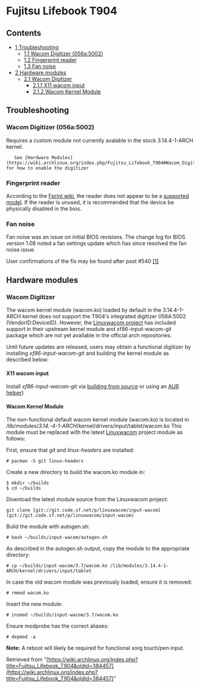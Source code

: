 # Fujitsu Lifebook T904

## Contents

*   [1 Troubleshooting](#Troubleshooting)
    *   [1.1 Wacom Digitizer (056a:5002)](#Wacom_Digitizer_.28056a:5002.29)
    *   [1.2 Fingerprint reader](#Fingerprint_reader)
    *   [1.3 Fan noise](#Fan_noise)
*   [2 Hardware modules](#Hardware_modules)
    *   [2.1 Wacom Digitizer](#Wacom_Digitizer)
        *   [2.1.1 X11 wacom input](#X11_wacom_input)
        *   [2.1.2 Wacom Kernel Module](#Wacom_Kernel_Module)

## Troubleshooting

### Wacom Digitizer (056a:5002)

Requires a custom module not currently avalable in the stock 3.14.4-1-ARCH kernel.

```
   See [Hardware Modules](https://wiki.archlinux.org/index.php/Fujitsu_Lifebook_T904#Wacom_Digitizer) for how to enable the digitizer

```

### Fingerprint reader

According to the [Fprint wiki](https://wiki.archlinux.org/index.php/Fprint), the reader does not appear to be a [supported model](http://www.freedesktop.org/wiki/Software/fprint/libfprint/Supported_devices/). If the reader is unused, it is recommended that the device be physically disabled in the bios.

### Fan noise

Fan noise was an issue on initial BIOS revisions. The change log for BIOS version 1.08 noted a fan settings update which has since resolved the fan noise issue.

User confirmations of the fix may be found after post #540 [[1]](http://forum.tabletpcreview.com/fujitsu/61570-official-t904-thread-54.html#post391747)

## Hardware modules

### Wacom Digitizer

The wacom kernel module (wacom.ko) loaded by default in the 3.14.4-1-ARCH kernel does not support the T904's integrated digitizer 056A:5002 (VendorID:DeviceID). However, the [Linuxwacom project](http://sourceforge.net/apps/mediawiki/linuxwacom/index.php?title=Linuxwacom) has included support in their upstream kernel module and xf86-input-wacom-git package which are not yet available in the official arch repositories.

Until future updates are released, users may obtain a functional digitizer by installing _xf86-input-wacom-git_ and building the kernel module as described below:

#### X11 wacom input

Install _xf86-input-wacom-git_ via [building from source](https://wiki.archlinux.org/index.php/Arch_User_Repository#Installing_packages) or using an [AUR helper](https://wiki.archlinux.org/index.php/AUR_Helpers))

#### Wacom Kernel Module

The non-functional default wacom kernel module (wacom.ko) is located in /lib/modules/_3.14.-4-1-ARCH_/kernel/drivers/input/tablet/wacom.ko This module must be replaced with the latest [Linuxwacom](http://sourceforge.net/apps/mediawiki/linuxwacom/index.php?title=Linuxwacom) project module as follows:

First, ensure that _git_ and _linux-headers_ are installed:

```
# pacman -S git linux-headers

```

Create a new directory to build the wacom.ko module in:

```
$ mkdir ~/builds
$ cd ~/builds

```

Download the latest module source from the Linuxwacom project:

```
git clone [git://git.code.sf.net/p/linuxwacom/input-wacom](git://git.code.sf.net/p/linuxwacom/input-wacom)

```

Build the module with autogen.sh:

```
# bash ~/builds/input-wacom/autogen.sh

```

As described in the autogen.sh output, copy the module to the appropriate directory:

```
# cp ~/builds/input-wacom/3.7/wacom.ko /lib/modules/3.14.4-1-ARCH/kernel/drivers/input/tablet

```

In case the old wacom module was previously loaded, ensure it is removed:

```
# rmmod wacom.ko

```

Insert the new module:

```
# insmod ~/builds/input-wacom/3.7/wacom.ko

```

Ensure modprobe has the correct aliases:

```
# depmod -a

```

**Note:** A reboot will likely be required for functional xorg touch/pen input.

Retrieved from "[https://wiki.archlinux.org/index.php?title=Fujitsu_Lifebook_T904&oldid=384457](https://wiki.archlinux.org/index.php?title=Fujitsu_Lifebook_T904&oldid=384457)"